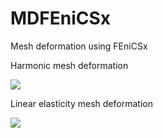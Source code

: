 # MDFEniCSx
Mesh deformation using FEniCSx

Harmonic mesh deformation

![](https://github.com/niravshah241/MDFEniCSx/blob/main/mdfenicsx/harmonic_mesh_motion.gif)

Linear elasticity mesh deformation

![](https://github.com/niravshah241/MDFEniCSx/blob/main/mdfenicsx/linear_elastic_mesh_motion.gif)
